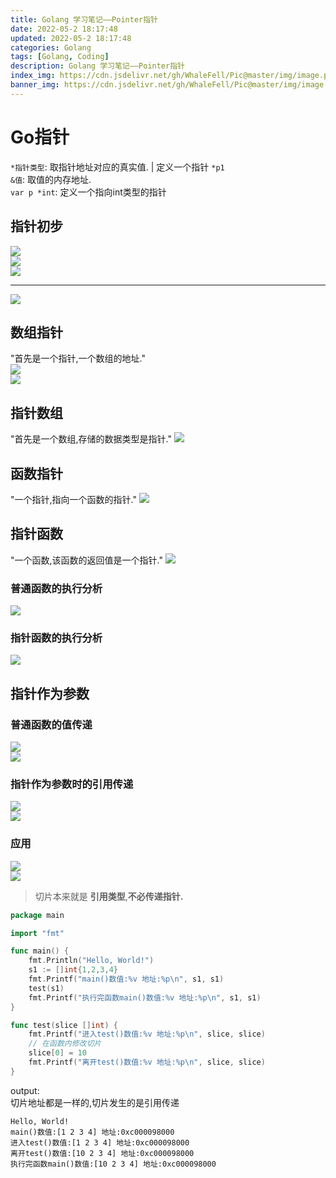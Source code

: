 ```yaml
---
title: Golang 学习笔记——Pointer指针
date: 2022-05-2 18:17:48
updated: 2022-05-2 18:17:48
categories: Golang
tags: [Golang, Coding]
description: Golang 学习笔记——Pointer指针
index_img: https://cdn.jsdelivr.net/gh/WhaleFell/Pic@master/img/image.png
banner_img: https://cdn.jsdelivr.net/gh/WhaleFell/Pic@master/img/image.png
---
```


# Go指针
`*指针类型`: 取指针地址对应的真实值. | 定义一个指针 `*p1`  
`&值`: 取值的内存地址.   
`var p *int`: 定义一个指向int类型的指针

## 指针初步
![](https://cdn.jsdelivr.net/gh/WhaleFell/GolangCoding@master/notes/img/pointer-1.png)  
![](https://cdn.jsdelivr.net/gh/WhaleFell/GolangCoding@master/notes/img/pointer-2.png)  
![](https://cdn.jsdelivr.net/gh/WhaleFell/GolangCoding@master/notes/img/pointer-3.png)  

---

![](https://cdn.jsdelivr.net/gh/WhaleFell/GolangCoding@master/notes/img/pointer-7.png)  
## 数组指针
"首先是一个指针,一个数组的地址."  
![](https://cdn.jsdelivr.net/gh/WhaleFell/GolangCoding@master/notes/img/pointer-4.png)  
![](https://cdn.jsdelivr.net/gh/WhaleFell/GolangCoding@master/notes/img/pointer-5.png)  

## 指针数组
"首先是一个数组,存储的数据类型是指针."
![](https://cdn.jsdelivr.net/gh/WhaleFell/GolangCoding@master/notes/img/pointer-6.png)  

## 函数指针
"一个指针,指向一个函数的指针."
![](https://cdn.jsdelivr.net/gh/WhaleFell/GolangCoding@master/notes/img/pointer-8.png)  

## 指针函数
"一个函数,该函数的返回值是一个指针."
![](https://cdn.jsdelivr.net/gh/WhaleFell/GolangCoding@master/notes/img/pointer-9.png)  

### 普通函数的执行分析
![](https://cdn.jsdelivr.net/gh/WhaleFell/GolangCoding@master/notes/img/pointer-10.png)  

### 指针函数的执行分析
![](https://cdn.jsdelivr.net/gh/WhaleFell/GolangCoding@master/notes/img/pointer-11.png)  

## 指针作为参数

### 普通函数的值传递
![](https://cdn.jsdelivr.net/gh/WhaleFell/GolangCoding@master/notes/img/pointer-12.png)  
![](https://cdn.jsdelivr.net/gh/WhaleFell/GolangCoding@master/notes/img/pointer-13.png)  

### 指针作为参数时的引用传递
![](https://cdn.jsdelivr.net/gh/WhaleFell/GolangCoding@master/notes/img/pointer-14.png)  
![](https://cdn.jsdelivr.net/gh/WhaleFell/GolangCoding@master/notes/img/pointer-15.png)  

### 应用
![](https://cdn.jsdelivr.net/gh/WhaleFell/GolangCoding@master/notes/img/pointer-16.png)  
![](https://cdn.jsdelivr.net/gh/WhaleFell/GolangCoding@master/notes/img/pointer-17.png)  
> 切片本来就是 **引用类型**,**不必传递指针.**

```go
package main

import "fmt"

func main() {
   	fmt.Println("Hello, World!")
	s1 := []int{1,2,3,4}
	fmt.Printf("main()数值:%v 地址:%p\n", s1, s1)
	test(s1)
	fmt.Printf("执行完函数main()数值:%v 地址:%p\n", s1, s1)
}

func test(slice []int) {
	fmt.Printf("进入test()数值:%v 地址:%p\n", slice, slice)
	// 在函数内修改切片
	slice[0] = 10
	fmt.Printf("离开test()数值:%v 地址:%p\n", slice, slice)
}
```
output:  
切片地址都是一样的,切片发生的是引用传递
```
Hello, World!
main()数值:[1 2 3 4] 地址:0xc000098000
进入test()数值:[1 2 3 4] 地址:0xc000098000
离开test()数值:[10 2 3 4] 地址:0xc000098000
执行完函数main()数值:[10 2 3 4] 地址:0xc000098000
```